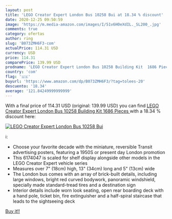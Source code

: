 ```yaml
---
layout: post
title: 'LEGO Creator Expert London Bus 10258 Bui at 18.34 % discount'
date: 2020-12-25 09:50:59
image: 'https://m.media-amazon.com/images/I/51v6H0eXdIL._SL200_.jpg'
comments: true
category: ofertas
author: ring
slug: 'B073ZMH6F3-com'
actualPrice: 114.31 USD
currency: USD
price: 114.31
comparePrice: 139.99 USD
prodname: 'LEGO Creator Expert London Bus 10258 Building Kit  1686 Pieces '
country: 'com'
flag: '🇺🇸'
buyurl: 'https://www.amazon.com/dp/B073ZMH6F3/?tag=tolees-20'
descuento: '18.34'
average: '121.84249999999999'
---
```


With a final price of 114.31 USD (original: 139.99 USD) you can find [LEGO Creator Expert London Bus 10258 Building Kit  1686 Pieces ](https://www.amazon.com/dp/B073ZMH6F3/?tag=tolees-20) with a  18.34 % discount here:

[![LEGO Creator Expert London Bus 10258 Bui](https://m.media-amazon.com/images/I/51v6H0eXdIL._SL200_.jpg)](https://www.amazon.com/dp/B073ZMH6F3/?tag=tolees-20)

ℹ️:

- Choose your favorite decade with the miniature, reversible Transit advertising posters, featuring a 1950S or present day London promotion
- This 6174047 is scaled for shelf display alongside other models in the LEGO Creator Expert vehicle series
- Measures over 7" (18cm) high, 13" (34cm) long and 5" (13cm) wide
- The London bus comes with an array of brick-built details, including large windows, bright red curved bodywork, panoramic windshield, specially made standard-tread tires and a destination sign
- Interior details include worn look seating, open rear boarding deck with a hand pole, ticket bin, fire extinguisher and a half-spiral staircase that leads to the sightseeing deck

[Buy it!!](https://www.amazon.com/dp/B073ZMH6F3/?tag=tolees-20)
